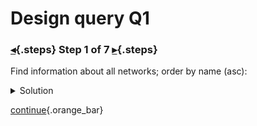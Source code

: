 <div class="top">

# Design query Q1
### [◂](command:katapod.loadPage?step3){.steps} Step 1 of 7 [▸](command:katapod.loadPage?step5){.steps}
</div>

Find information about all networks; order by name (asc):

<details>
  <summary>Solution</summary>

```
SELECT name, description,
       region, num_sensors
FROM networks
WHERE bucket = 'all';
```

</details>

[continue](command:katapod.loadPage?step5){.orange_bar}